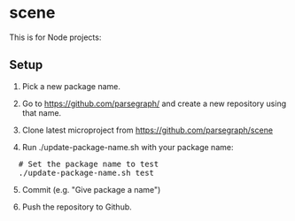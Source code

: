 # scene

This is for Node projects:

## Setup

1. Pick a new package name.

2. Go to https://github.com/parsegraph/ and create a new repository using that name.

3. Clone latest microproject from https://github.com/parsegraph/scene

4. Run ./update-package-name.sh with your package name:

<pre>
  # Set the package name to test
  ./update-package-name.sh test
</pre>

5. Commit (e.g. "Give package a name")

6. Push the repository to Github.
